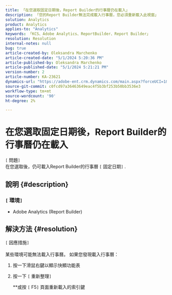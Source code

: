 ```yaml
---
title: 「在您選取固定日期後，Report Builder的行事曆仍在載入」
description: 「您的Report Builder無法完成載入行事曆，您必須重新載入此視窗」
solution: Analytics
product: Analytics
applies-to: "Analytics"
keywords: 「KCS、Adobe Analytics、ReportBuilder、Report Builder」
resolution: Resolution
internal-notes: null
bug: true
article-created-by: Oleksandra Marchenko
article-created-date: "5/1/2024 5:20:36 PM"
article-published-by: Oleksandra Marchenko
article-published-date: "5/1/2024 5:21:21 PM"
version-number: 2
article-number: KA-23621
dynamics-url: "https://adobe-ent.crm.dynamics.com/main.aspx?forceUCI=1&pagetype=entityrecord&etn=knowledgearticle&id=a032aa1d-df07-ef11-9f8a-6045bd006704"
source-git-commit: c0fcd97a36463649eac4f5b3bf253b50bb3536e3
workflow-type: tm+mt
source-wordcount: '90'
ht-degree: 2%

---
```


# 在您選取固定日期後，Report Builder的行事曆仍在載入

`[` 問題`]` <br>
在您選取後，仍可載入Report Builder的行事曆 `[` 固定日期`]` .

## 說明 {#description}


### `[` 環境`]`

- Adobe Analytics (Report Builder)



## 解決方法 {#resolution}

`[` 因應措施`]` <br><br>
某些環境可能無法載入行事曆。
如果您發現載入行事曆：

1. 按一下滑鼠右鍵以顯示快顯功能表
2. 按一下 `[` 重新整理`]`

   \*\*或按 `[` F5`]`  頁面重新載入的索引鍵



